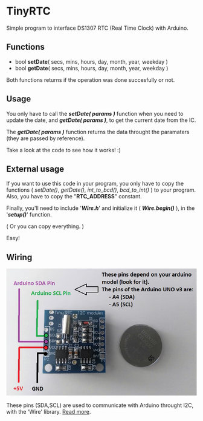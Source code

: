 # TinyRTC

Simple program to interface DS1307 RTC (Real Time Clock) with Arduino.

## Functions
  - bool __setDate__( secs, mins, hours, day, month, year, weekday )
  - bool __getDate__( secs, mins, hours, day, month, year, weekday )
 
 Both functions returns if the operation was done succesfully or not.

## Usage
  You only have to call the *__setDate( params )__* function when you need to update the date,
  and *__getDate( params )__*, to get the current date from the IC.
  
  The *__getDate( params )__* function returns the data throught the paramaters (they are passed by reference).

  Take a look at the code to see how it works! :)

## External usage
  If you want to use this code in your program, you only have to copy the functions ( *setDate()*, *getDate()*,
  *int_to_bcd()*, *bcd_to_int()* ) to your program. Also, you have to copy the "__RTC_ADDRESS__" constant.
  
  Finally, you'll need to include '*__Wire.h__*' and initialize it ( *__Wire.begin()__* ), in the '*__setup()__*' function.
  
  ( Or you can copy everything. )
  
  Easy!

## Wiring

![TinyRTC Wiring](https://github.com/pirobtumen/TinyRTC/blob/master/img/TinyRTC_Wiring.jpg?raw=true)

These pins (SDA,SCL) are used to communicate with Arduino throught I2C, with the 'Wire' library. [Read more](https://www.arduino.cc/en/Reference/Wire).
